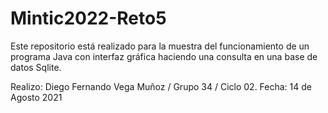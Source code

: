 # Mintic2022-Reto5
Este repositorio está realizado para la muestra del funcionamiento de un programa Java con interfaz gráfica haciendo una consulta en una base de datos Sqlite.

Realizo: Diego Fernando Vega Muñoz / Grupo 34 / Ciclo 02.
Fecha: 14 de Agosto 2021
